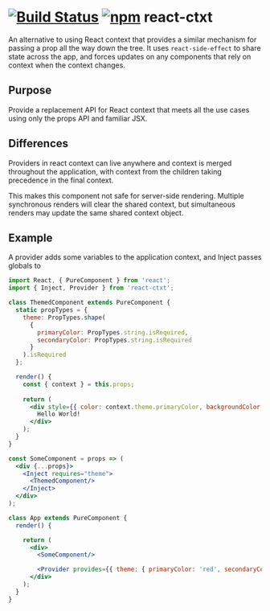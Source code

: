 # [![Build Status](https://travis-ci.org/moodysalem/react-ctxt.svg?branch=gh-pages)](https://travis-ci.org/moodysalem/react-ctxt) [![npm](https://img.shields.io/npm/v/react-ctxt.svg)](https://www.npmjs.com/package/react-ctxt) react-ctxt

An alternative to using React context that provides a similar mechanism for passing a prop all the way down the tree. It uses `react-side-effect` to share state across the app, and forces updates on any components that rely on context when the context changes.

## Purpose
Provide a replacement API for React context that meets all the use cases using only the props API and familiar JSX.

## Differences
Providers in react context can live anywhere and context is merged throughout the application, with context from the children taking precedence in the final context.

This makes this component not safe for server-side rendering. Multiple synchronous renders will clear the shared context, but simultaneous renders may update the same shared context object.

## Example
A provider adds some variables to the application context, and Inject passes globals to  

```jsx
import React, { PureComponent } from 'react';
import { Inject, Provider } from 'react-ctxt';

class ThemedComponent extends PureComponent {
  static propTypes = {
    theme: PropTypes.shape(
      {
        primaryColor: PropTypes.string.isRequired,
        secondaryColor: PropTypes.string.isRequired
      }
    ).isRequired
  };

  render() {
    const { context } = this.props;
    
    return (
      <div style={{ color: context.theme.primaryColor, backgroundColor: context.theme.secondaryColor }}>
        Hello World!
      </div>
    );
  }
}

const SomeComponent = props => (
  <div {...props}>
    <Inject requires="theme">
      <ThemedComponent/>
    </Inject>
  </div>
);

class App extends PureComponent {
  render() {

    return (
      <div>
        <SomeComponent/>

        <Provider provides={{ theme: { primaryColor: 'red', secondaryColor: 'blue' } }}/>
      </div>
    );
  }
}
```
